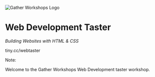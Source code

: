![Gather Workshops Logo](/Building-the-Web/slideshow/images/gw_logo_header.png)

# Web Development Taster
_Building Websites with HTML & CSS_

tiny.cc/webtaster


Note:

Welcome to the Gather Workshops Web Development taster workshop.